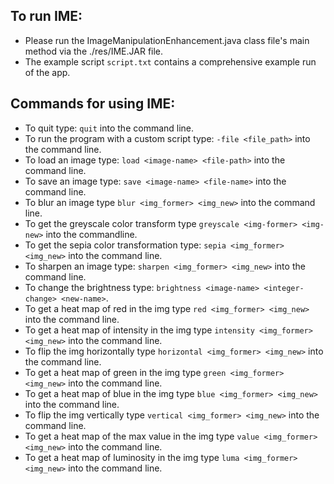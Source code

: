 ## To run IME:

- Please run the ImageManipulationEnhancement.java class file's main method via the ./res/IME.JAR file.
- The example script `script.txt` contains a comprehensive example run of the app.

## Commands for using IME:

- To quit type: `quit` into the command line.
- To run the program with a custom script type: `-file <file_path>` into the command line.
- To load an image type: `load <image-name> <file-path>` into the command line.
- To save an image type: `save <image-name> <file-name>` into the command line.
- To blur an image type `blur <img_former> <img_new>` into the command line.
- To get the greyscale color transform type `greyscale <img-former> <img-new>` into the commandline.
- To get the sepia color transformation type: `sepia <img_former> <img_new>` into the command line.
- To sharpen an image type: `sharpen <img_former> <img_new>` into the command line.
- To change the brightness type: `brightness <image-name> <integer-change> <new-name>`.
- To get a heat map of red in the img type `red <img_former> <img_new>` into the command line.
- To get a heat map of intensity in the img type `intensity <img_former> <img_new>` into the command
  line.
- To flip the img horizontally type `horizontal <img_former> <img_new>` into the command line.
- To get a heat map of green in the img type `green <img_former> <img_new>` into the command line.
- To get a heat map of blue in the img type `blue <img_former> <img_new>` into the command line.
- To flip the img vertically type `vertical <img_former> <img_new>` into the command line.
- To get a heat map of the max value in the img type `value <img_former> <img_new>` into the command
  line.
- To get a heat map of luminosity in the img type `luma <img_former> <img_new>` into the command
  line.